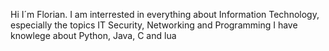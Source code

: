 Hi I´m Florian. I am interrested in everything about Information Technology, especially the topics IT Security, Networking and Programming
I have knowlege about Python, Java, C and lua

<!---
florianparzer/florianparzer is a ✨ special ✨ repository because its `README.md` (this file) appears on your GitHub profile.
You can click the Preview link to take a look at your changes.
--->
